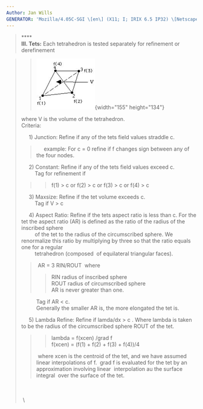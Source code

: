 ```yaml
---
Author: Jan Wills
GENERATOR: 'Mozilla/4.05C-SGI \[en\] (X11; I; IRIX 6.5 IP32) \[Netscape\]'
---
```


> ****\
> **III. Tets:** Each tetrahedron is tested separately for refinement or
> derefinement

> > ![](new_html/image4.jpg){width="155" height="134"}
>
> where V is the volume of the tetrahedron.\
> Criteria:
>
>      1) Junction: Refine if any of the tets field values straddle c.
>
> >      example: For c = 0 refine if f changes sign between any of the
> > four nodes.
>
>      2) Constant: Refine if any of the tets field values exceed c.\
>          Tag for refinement if
>
> > > f(1) &gt; c or f(2) &gt; c or f(3) &gt; c or f(4) &gt; c
>
>      3) Maxsize: Refine if the tet volume exceeds c.\
>          Tag if V &gt; c
>
>      4) Aspect Ratio: Refine if the tets aspect ratio is less than c.
> For the tet the aspect ratio (AR) is defined as the ratio of the
> radius of the inscribed sphere\
>          of the tet to the radius of the circumscribed sphere. We
> renormalize this ratio by multiplying by three so that the ratio
> equals one for a regular\
>          tetrahedron (composed  of equilateral triangular faces).
>
> >  AR = 3 RIN/ROUT  where
> >
> > > RIN radius of inscribed sphere\
> > > ROUT radius of circumscribed sphere\
> > > AR is never greater than one.
>
>           Tag if AR &lt; c.\
>           Generally the smaller AR is, the more elongated the tet is.
>
>      5) Lambda Refine: Refine if lamda/dx &gt; c . Where lambda is
> taken to be the radius of the circumscribed sphere ROUT of the tet.
>
> > > lambda = f(xcen) /grad f\
> > > f(xcen) = (f(1) + f(2) + f(3) + f(4))/4
> >
> >  where xcen is the centroid of the tet, and we have assumed linear
> > interpolations of f.  grad f is evaluated for the tet by an
> > approximation involving linear  interpolation au the surface
> > integral  over the surface of the tet.
>
>  \
>  \
>  \
>
